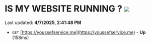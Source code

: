 # IS MY WEBSITE RUNNING ? [![](https://img.shields.io/static/v1?label=Sponsor&message=%E2%9D%A4&logo=GitHub&color=%23fe8e86)](https://github.com/sponsors/Youssef-Lehmam)

Last updated: **4/7/2025, 2:41:48 PM**

- `GET` [https://youssefservice.me](https://youssefservice.me) - **Up** (158ms)
